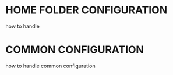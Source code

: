 # HOME FOLDER CONFIGURATION

how to handle

# COMMON CONFIGURATION

how to handle common configuration